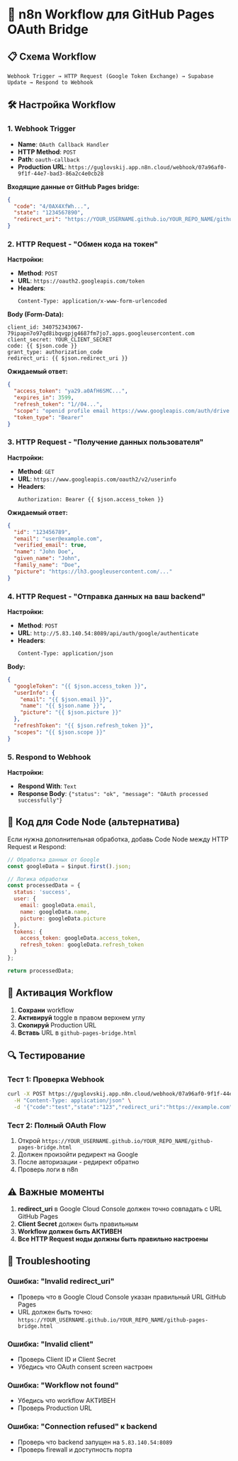 # 🔧 n8n Workflow для GitHub Pages OAuth Bridge

## 📋 Схема Workflow

```
Webhook Trigger → HTTP Request (Google Token Exchange) → Supabase Update → Respond to Webhook
```

## 🛠️ Настройка Workflow

### 1. Webhook Trigger
- **Name**: `OAuth Callback Handler`
- **HTTP Method**: `POST`
- **Path**: `oauth-callback`
- **Production URL**: `https://guglovskij.app.n8n.cloud/webhook/07a96af0-9f1f-44e7-bad3-86a2c4e0cb28`

**Входящие данные от GitHub Pages bridge:**
```json
{
  "code": "4/0AX4XfWh...",
  "state": "1234567890",
  "redirect_uri": "https://YOUR_USERNAME.github.io/YOUR_REPO_NAME/github-pages-bridge.html"
}
```

### 2. HTTP Request - "Обмен кода на токен"

**Настройки:**
- **Method**: `POST`
- **URL**: `https://oauth2.googleapis.com/token`
- **Headers**:
  ```
  Content-Type: application/x-www-form-urlencoded
  ```

**Body (Form-Data):**
```
client_id: 340752343067-79ipapn7o97qd8ibqvgpjg4687fm7jo7.apps.googleusercontent.com
client_secret: YOUR_CLIENT_SECRET
code: {{ $json.code }}
grant_type: authorization_code
redirect_uri: {{ $json.redirect_uri }}
```

**Ожидаемый ответ:**
```json
{
  "access_token": "ya29.a0AfH6SMC...",
  "expires_in": 3599,
  "refresh_token": "1//04...",
  "scope": "openid profile email https://www.googleapis.com/auth/drive.readonly",
  "token_type": "Bearer"
}
```

### 3. HTTP Request - "Получение данных пользователя"

**Настройки:**
- **Method**: `GET`
- **URL**: `https://www.googleapis.com/oauth2/v2/userinfo`
- **Headers**:
  ```
  Authorization: Bearer {{ $json.access_token }}
  ```

**Ожидаемый ответ:**
```json
{
  "id": "123456789",
  "email": "user@example.com",
  "verified_email": true,
  "name": "John Doe",
  "given_name": "John",
  "family_name": "Doe",
  "picture": "https://lh3.googleusercontent.com/..."
}
```

### 4. HTTP Request - "Отправка данных на ваш backend"

**Настройки:**
- **Method**: `POST`
- **URL**: `http://5.83.140.54:8089/api/auth/google/authenticate`
- **Headers**:
  ```
  Content-Type: application/json
  ```

**Body:**
```json
{
  "googleToken": "{{ $json.access_token }}",
  "userInfo": {
    "email": "{{ $json.email }}",
    "name": "{{ $json.name }}",
    "picture": "{{ $json.picture }}"
  },
  "refreshToken": "{{ $json.refresh_token }}",
  "scopes": "{{ $json.scope }}"
}
```

### 5. Respond to Webhook

**Настройки:**
- **Respond With**: `Text`
- **Response Body**: `{"status": "ok", "message": "OAuth processed successfully"}`

## 🔧 Код для Code Node (альтернатива)

Если нужна дополнительная обработка, добавь Code Node между HTTP Request и Respond:

```javascript
// Обработка данных от Google
const googleData = $input.first().json;

// Логика обработки
const processedData = {
  status: 'success',
  user: {
    email: googleData.email,
    name: googleData.name,
    picture: googleData.picture
  },
  tokens: {
    access_token: googleData.access_token,
    refresh_token: googleData.refresh_token
  }
};

return processedData;
```

## 🚀 Активация Workflow

1. **Сохрани** workflow
2. **Активируй** toggle в правом верхнем углу
3. **Скопируй** Production URL
4. **Вставь** URL в `github-pages-bridge.html`

## 🔍 Тестирование

### Тест 1: Проверка Webhook
```bash
curl -X POST https://guglovskij.app.n8n.cloud/webhook/07a96af0-9f1f-44e7-bad3-86a2c4e0cb28 \
  -H "Content-Type: application/json" \
  -d '{"code":"test","state":"123","redirect_uri":"https://example.com"}'
```

### Тест 2: Полный OAuth Flow
1. Открой `https://YOUR_USERNAME.github.io/YOUR_REPO_NAME/github-pages-bridge.html`
2. Должен произойти редирект на Google
3. После авторизации - редирект обратно
4. Проверь логи в n8n

## ⚠️ Важные моменты

1. **redirect_uri** в Google Cloud Console должен точно совпадать с URL GitHub Pages
2. **Client Secret** должен быть правильным
3. **Workflow должен быть АКТИВЕН**
4. **Все HTTP Request ноды должны быть правильно настроены**

## 🔧 Troubleshooting

### Ошибка: "Invalid redirect_uri"
- Проверь что в Google Cloud Console указан правильный URL GitHub Pages
- URL должен быть точно: `https://YOUR_USERNAME.github.io/YOUR_REPO_NAME/github-pages-bridge.html`

### Ошибка: "Invalid client"
- Проверь Client ID и Client Secret
- Убедись что OAuth consent screen настроен

### Ошибка: "Workflow not found"
- Убедись что workflow АКТИВЕН
- Проверь Production URL

### Ошибка: "Connection refused" к backend
- Проверь что backend запущен на `5.83.140.54:8089`
- Проверь firewall и доступность порта
